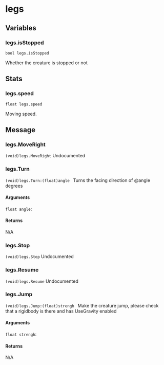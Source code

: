 # legs
## Variables
### legs.isStopped
`bool legs.isStopped`

Whether the creature is stopped or not
## Stats
### legs.speed
`float legs.speed`

Moving speed.
## Message
### legs.MoveRight
`(void)legs.MoveRight`
Undocumented
### legs.Turn
`(void)legs.Turn:(float)angle `
Turns the facing direction of @angle degrees
#### Arguments
`float angle`: 

#### Returns
N/A
### legs.Stop
`(void)legs.Stop`
Undocumented
### legs.Resume
`(void)legs.Resume`
Undocumented
### legs.Jump
`(void)legs.Jump:(float)strengh `
Make the creature jump, please check that a rigidbody is there and has UseGravity enabled
#### Arguments
`float strengh`: 

#### Returns
N/A

